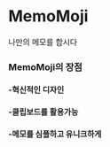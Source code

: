 # MemoMoji
나만의 메모를 합시다

<h3>MemoMoji의 장점</h3>
<h4>-혁신적인 디자인</h4>
<h4>-클립보드를 활용가능</h4>
<h4>-메모를 심플하고 유니크하게</h4>
